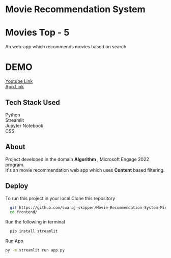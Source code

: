 # Movie Recommendation System
# Movies Top - 5
An web-app which recommends movies based on search
# DEMO
[Youtube Link](https://studio.youtube.com/video/uQqW3SjQ8fc/edit)<br/>
[App Link](https://recommend5.herokuapp.com/)<br/>
## Tech Stack Used
Python<br/>
Streamlit<br/>
Jupyter Notebook<br/>
CSS<br/>
## About
Project developed in the domain **Algorithm** , Microsoft Engage 2022 program.<br/>
It's an movie recommendation web app which uses **Content** based filtering.
## Deploy
To run this project in your local
Clone this repository
```bash
  git https://github.com/swaraj-skipper/Movie-Recommendation-System-Microsoft-Engage.git
  cd frontend/
```
Run the following in terminal
```bash
  pip install streamlit
```

Run App
```bash
py -m streamlit run app.py
```
